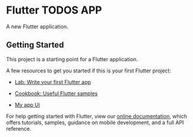 # Flutter TODOS APP

A new Flutter application.

## Getting Started

This project is a starting point for a Flutter application.

A few resources to get you started if this is your first Flutter project:

- [Lab: Write your first Flutter app](https://flutter.io/docs/get-started/codelab)
- [Cookbook: Useful Flutter samples](https://flutter.io/docs/cookbook)

- [My app Ui](1.png)

For help getting started with Flutter, view our
[online documentation](https://flutter.io/docs), which offers tutorials,
samples, guidance on mobile development, and a full API reference.

